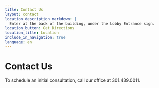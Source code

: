 ```yaml
---
title: Contact Us
layout: contact
location_description_markdown: |
  Enter at the back of the building, under the Lobby Entrance sign.
location_button: Get Directions
location_title: Location
include_in_navigation: true
language: en
---
```


# Contact Us

To schedule an initial consultation, call our office at 301.439.0011.

